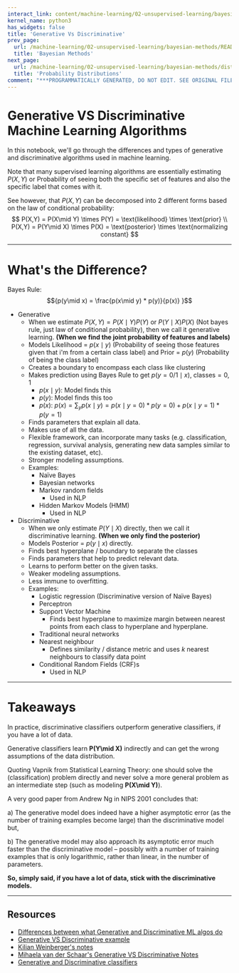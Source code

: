 ```yaml
---
interact_link: content/machine-learning/02-unsupervised-learning/bayesian-methods/generative-vs-discriminative.ipynb
kernel_name: python3
has_widgets: false
title: 'Generative Vs Discriminative'
prev_page:
  url: /machine-learning/02-unsupervised-learning/bayesian-methods/README
  title: 'Bayesian Methods'
next_page:
  url: /machine-learning/02-unsupervised-learning/bayesian-methods/distributions
  title: 'Probability Distributions'
comment: "***PROGRAMMATICALLY GENERATED, DO NOT EDIT. SEE ORIGINAL FILES IN /content***"
---
```



# Generative VS Discriminative Machine Learning Algorithms

In this notebook, we'll go through the differences and types of generative and discriminative algorithms used in machine learning.

Note that many supervised learning algorithms are essentially estimating $P(X,Y)$ or Probability of seeing both the specific set of features and also the specific label that comes with it.

See however, that $P(X,Y)$ can be decomposed into 2 different forms based on the law of conditional probability:
$$
P(X,Y) = P(X\mid Y) \times P(Y) = \text{likelihood} \times \text{prior} \\
P(X,Y) = P(Y\mid X) \times P(X) = \text{posterior} \times \text{normalizing constant}
$$



---
# What's the Difference?

Bayes Rule: $${p(y\mid x) = \frac{p(x\mid y) * p(y)}{p(x)} }$$

- Generative
    - When we estimate $P(X,Y)=P(X\mid Y)P(Y)$ or $P(Y\mid X)P(X)$ (Not bayes rule, just law of conditional probability), then we call it generative learning. **(When we find the joint probability of features and labels)**
    - Models Likelihood = ${p(x\mid y)}$ (Probability of seeing those features given that i'm from a certain class label) and Prior = ${p(y)}$ (Probability of being the class label)
    - Creates a boundary to encompass each class like clustering
    - Makes prediction using Bayes Rule to get ${p(y=0/1\mid x)}$, ${\text{classes}=0, 1}$
        - ${p(x\mid y)}$: Model finds this
        - ${p(y)}$: Model finds this too
        - ${p(x)}$: ${p(x)} = {\sum}_{y} {p(x\mid y)} = {p(x\mid y=0)*p(y=0)} + {p(x\mid y=1)*p(y=1)}$
    - Finds parameters that explain all data.
    - Makes use of all the data.
    - Flexible framework, can incorporate many tasks (e.g. classification, regression, survival analysis, generating new data samples similar to the existing dataset, etc).
    - Stronger modeling assumptions.
    - Examples:
        - Naïve Bayes
        - Bayesian networks
        - Markov random fields
            - Used in NLP
        - Hidden Markov Models (HMM)
            - Used in NLP
- Discriminative
    - When we only estimate $P(Y\mid X)$ directly, then we call it discriminative learning. **(When we only find the posterior)**
    - Models Posterior = ${p(y\mid x)}$ directly.
    - Finds best hyperplane / boundary to separate the classes
    - Finds parameters that help to predict relevant data.
    - Learns to perform better on the given tasks.
    - Weaker modeling assumptions.
    - Less immune to overfitting.
    - Examples:
        - Logistic regression (Discriminative version of Naïve Bayes)
        - Perceptron
        - Support Vector Machine
            - Finds best hyperplane to maximize margin between nearest points from each class to hyperplane and hyperplane.
        - Traditional neural networks
        - Nearest neighbour
            - Defines similarity / distance metric and uses ${k}$ nearest neighbours to classify data point
        - Conditional Random Fields (CRF)s
            - Used in NLP



---
# Takeaways

In practice, discriminative classifiers outperform generative classifiers, if you have a lot of data.

Generative classifiers learn **P(Y\mid X)** indirectly and can get the wrong assumptions of the data distribution. 

Quoting Vapnik from Statistical Learning Theory:
one should solve the (classification) problem directly and never solve a more general problem as an intermediate step (such as modeling **P(X\mid Y)**).

A very good paper from Andrew Ng in NIPS 2001 concludes that:

a) The generative model does indeed have a higher asymptotic error (as the number of training examples become large) than the discriminative model but,

b) The generative model may also approach its asymptotic error much faster than the discriminative model – possibly with a number of training examples that is only logarithmic, rather than linear, in the number of parameters.

**So, simply said, if you have a lot of data, stick with the discriminative models.**



---
## Resources
- [Differences between what Generative and Discriminative ML algos do](https://www.youtube.com/watch?v=z5UQyCESW64)
- [Generative VS Discriminative example](https://medium.com/@mlengineer/generative-and-discriminative-models-af5637a66a3)
- [Kilian Weinberger's notes](http://www.cs.cornell.edu/courses/cs4780/2018fa/lectures/lecturenote04.html)
- [Mihaela van der Schaar's Generative VS Discriminative Notes](http://www.stats.ox.ac.uk/~flaxman/HT17_lecture5.pdf)
- [Generative and Discriminative classifiers](http://www.chioka.in/explain-to-me-generative-classifiers-vs-discriminative-classifiers/)

